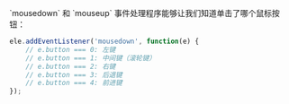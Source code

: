 \`mousedown\` 和 \`mouseup\` 事件处理程序能够让我们知道单击了哪个鼠标按钮：

~~~ javascript
ele.addEventListener('mousedown', function(e) {
    // e.button === 0: 左键
    // e.button === 1: 中间键（滚轮键）
    // e.button === 2: 右键
    // e.button === 3: 后退键
    // e.button === 4: 前进键
});
~~~